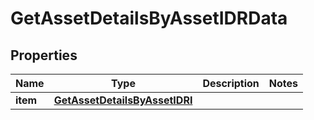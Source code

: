 

# GetAssetDetailsByAssetIDRData


## Properties

| Name | Type | Description | Notes |
|------------ | ------------- | ------------- | -------------|
|**item** | [**GetAssetDetailsByAssetIDRI**](GetAssetDetailsByAssetIDRI.md) |  |  |




